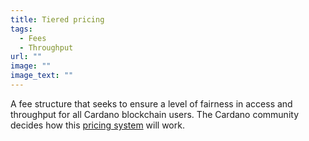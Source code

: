 ```yaml
---
title: Tiered pricing
tags:
  - Fees
  - Throughput
url: ""
image: ""
image_text: ""
---
```


A fee structure that seeks to ensure a level of fairness in access and throughput for all Cardano blockchain users. The Cardano community decides how this [pricing system](https://iohk.io/en/blog/posts/2021/11/26/network-traffic-and-tiered-pricing/) will work.
